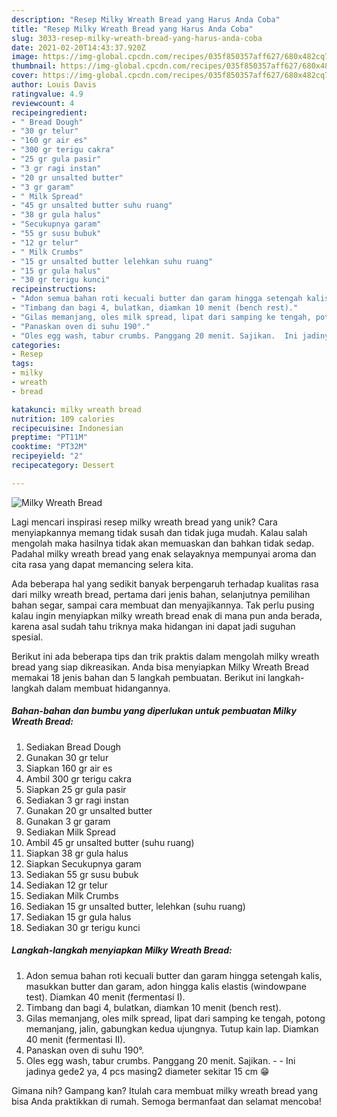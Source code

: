 ```yaml
---
description: "Resep Milky Wreath Bread yang Harus Anda Coba"
title: "Resep Milky Wreath Bread yang Harus Anda Coba"
slug: 3033-resep-milky-wreath-bread-yang-harus-anda-coba
date: 2021-02-20T14:43:37.920Z
image: https://img-global.cpcdn.com/recipes/035f850357aff627/680x482cq70/milky-wreath-bread-foto-resep-utama.jpg
thumbnail: https://img-global.cpcdn.com/recipes/035f850357aff627/680x482cq70/milky-wreath-bread-foto-resep-utama.jpg
cover: https://img-global.cpcdn.com/recipes/035f850357aff627/680x482cq70/milky-wreath-bread-foto-resep-utama.jpg
author: Louis Davis
ratingvalue: 4.9
reviewcount: 4
recipeingredient:
- " Bread Dough"
- "30 gr telur"
- "160 gr air es"
- "300 gr terigu cakra"
- "25 gr gula pasir"
- "3 gr ragi instan"
- "20 gr unsalted butter"
- "3 gr garam"
- " Milk Spread"
- "45 gr unsalted butter suhu ruang"
- "38 gr gula halus"
- "Secukupnya garam"
- "55 gr susu bubuk"
- "12 gr telur"
- " Milk Crumbs"
- "15 gr unsalted butter lelehkan suhu ruang"
- "15 gr gula halus"
- "30 gr terigu kunci"
recipeinstructions:
- "Adon semua bahan roti kecuali butter dan garam hingga setengah kalis, masukkan butter dan garam, adon hingga kalis elastis (windowpane test). Diamkan 40 menit (fermentasi I)."
- "Timbang dan bagi 4, bulatkan, diamkan 10 menit (bench rest)."
- "Gilas memanjang, oles milk spread, lipat dari samping ke tengah, potong memanjang, jalin, gabungkan kedua ujungnya. Tutup kain lap. Diamkan 40 menit (fermentasi II)."
- "Panaskan oven di suhu 190°."
- "Oles egg wash, tabur crumbs. Panggang 20 menit. Sajikan.  Ini jadinya gede2 ya, 4 pcs masing2 diameter sekitar 15 cm 😁"
categories:
- Resep
tags:
- milky
- wreath
- bread

katakunci: milky wreath bread 
nutrition: 109 calories
recipecuisine: Indonesian
preptime: "PT11M"
cooktime: "PT32M"
recipeyield: "2"
recipecategory: Dessert

---
```



![Milky Wreath Bread](https://img-global.cpcdn.com/recipes/035f850357aff627/680x482cq70/milky-wreath-bread-foto-resep-utama.jpg)

Lagi mencari inspirasi resep milky wreath bread yang unik? Cara menyiapkannya memang tidak susah dan tidak juga mudah. Kalau salah mengolah maka hasilnya tidak akan memuaskan dan bahkan tidak sedap. Padahal milky wreath bread yang enak selayaknya mempunyai aroma dan cita rasa yang dapat memancing selera kita.

Ada beberapa hal yang sedikit banyak berpengaruh terhadap kualitas rasa dari milky wreath bread, pertama dari jenis bahan, selanjutnya pemilihan bahan segar, sampai cara membuat dan menyajikannya. Tak perlu pusing kalau ingin menyiapkan milky wreath bread enak di mana pun anda berada, karena asal sudah tahu triknya maka hidangan ini dapat jadi suguhan spesial.




Berikut ini ada beberapa tips dan trik praktis dalam mengolah milky wreath bread yang siap dikreasikan. Anda bisa menyiapkan Milky Wreath Bread memakai 18 jenis bahan dan 5 langkah pembuatan. Berikut ini langkah-langkah dalam membuat hidangannya.

<!--inarticleads1-->

##### Bahan-bahan dan bumbu yang diperlukan untuk pembuatan Milky Wreath Bread:

1. Sediakan  Bread Dough
1. Gunakan 30 gr telur
1. Siapkan 160 gr air es
1. Ambil 300 gr terigu cakra
1. Siapkan 25 gr gula pasir
1. Sediakan 3 gr ragi instan
1. Gunakan 20 gr unsalted butter
1. Gunakan 3 gr garam
1. Sediakan  Milk Spread
1. Ambil 45 gr unsalted butter (suhu ruang)
1. Siapkan 38 gr gula halus
1. Siapkan Secukupnya garam
1. Sediakan 55 gr susu bubuk
1. Sediakan 12 gr telur
1. Sediakan  Milk Crumbs
1. Sediakan 15 gr unsalted butter, lelehkan (suhu ruang)
1. Sediakan 15 gr gula halus
1. Sediakan 30 gr terigu kunci




<!--inarticleads2-->

##### Langkah-langkah menyiapkan Milky Wreath Bread:

1. Adon semua bahan roti kecuali butter dan garam hingga setengah kalis, masukkan butter dan garam, adon hingga kalis elastis (windowpane test). Diamkan 40 menit (fermentasi I).
1. Timbang dan bagi 4, bulatkan, diamkan 10 menit (bench rest).
1. Gilas memanjang, oles milk spread, lipat dari samping ke tengah, potong memanjang, jalin, gabungkan kedua ujungnya. Tutup kain lap. Diamkan 40 menit (fermentasi II).
1. Panaskan oven di suhu 190°.
1. Oles egg wash, tabur crumbs. Panggang 20 menit. Sajikan. -  - Ini jadinya gede2 ya, 4 pcs masing2 diameter sekitar 15 cm 😁




Gimana nih? Gampang kan? Itulah cara membuat milky wreath bread yang bisa Anda praktikkan di rumah. Semoga bermanfaat dan selamat mencoba!
